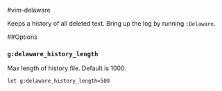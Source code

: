 #vim-delaware

Keeps a history of all deleted text. Bring up the log by running `:Delaware`.

##Options

### `g:delaware_history_length`

Max length of history file. Default is 1000.

```shell
let g:delaware_history_length=500
```


